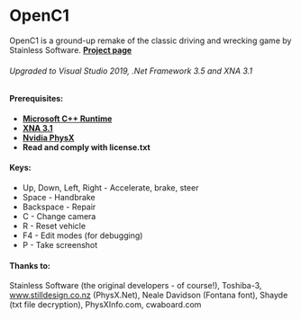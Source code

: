 # OpenC1

OpenC1 is a ground-up remake of the classic driving and wrecking game by Stainless Software.
**[Project page](http://1amstudios.com/projects/openc1)**

###### Upgraded to Visual Studio 2019, .Net Framework 3.5 and XNA 3.1

#### Prerequisites:
 * **[Microsoft C++ Runtime](https://aka.ms/vs/16/release/vc_redist.x86.exe)**
 * **[XNA 3.1](https://www.microsoft.com/en-us/download/details.aspx?id=15163)**
 * **[Nvidia PhysX](https://www.nvidia.com/object/physx-9.18.0907-driver.html)**
 * **Read and comply with license.txt**

#### Keys:
 * Up, Down, Left, Right - Accelerate, brake, steer
 * Space - Handbrake
 * Backspace - Repair
 * C - Change camera
 * R - Reset vehicle
 * F4 - Edit modes (for debugging)
 * P - Take screenshot

#### Thanks to: 
  Stainless Software (the original developers - of course!), 
  Toshiba-3, 
  www.stilldesign.co.nz (PhysX.Net), 
  Neale Davidson (Fontana font),
  Shayde (txt file decryption),
  PhysXInfo.com, 
  cwaboard.com